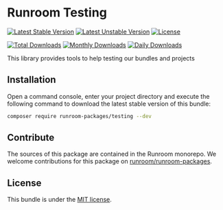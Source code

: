 Runroom Testing
===============

[![Latest Stable Version](https://poser.pugx.org/runroom-packages/testing/v/stable)](https://packagist.org/packages/runroom-packages/testing)
[![Latest Unstable Version](https://poser.pugx.org/runroom-packages/testing/v/unstable)](https://packagist.org/packages/runroom-packages/testing)
[![License](https://poser.pugx.org/runroom-packages/testing/license)](https://packagist.org/packages/runroom-packages/testing)

[![Total Downloads](https://poser.pugx.org/runroom-packages/testing/downloads)](https://packagist.org/packages/runroom-packages/testing)
[![Monthly Downloads](https://poser.pugx.org/runroom-packages/testing/d/monthly)](https://packagist.org/packages/runroom-packages/testing)
[![Daily Downloads](https://poser.pugx.org/runroom-packages/testing/d/daily)](https://packagist.org/packages/runroom-packages/testing)

This library provides tools to help testing our bundles and projects

## Installation

Open a command console, enter your project directory and execute the following command to download the latest stable version of this bundle:

```bash
composer require runroom-packages/testing --dev
```

## Contribute

The sources of this package are contained in the Runroom monorepo. We welcome contributions for this package on [runroom/runroom-packages](https://github.com/Runroom/runroom-packages).

## License

This bundle is under the [MIT license](LICENSE).
